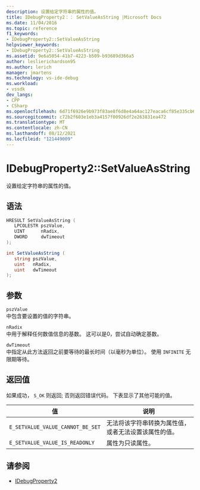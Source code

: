```yaml
---
description: 设置给定字符串的属性的值。
title: IDebugProperty2：： SetValueAsString |Microsoft Docs
ms.date: 11/04/2016
ms.topic: reference
f1_keywords:
- IDebugProperty2::SetValueAsString
helpviewer_keywords:
- IDebugProperty2::SetValueAsString
ms.assetid: 9e6a5054-41b7-4223-b509-b93689d366a5
author: leslierichardson95
ms.author: lerich
manager: jmartens
ms.technology: vs-ide-debug
ms.workload:
- vssdk
dev_langs:
- CPP
- CSharp
ms.openlocfilehash: 6d71f6926e9b973f83ae8f6d8e4a64ac127eaca6cf85e335cb6970c261c56840
ms.sourcegitcommit: c72b2f603e1eb3a4157f00926df2e263831ea472
ms.translationtype: MT
ms.contentlocale: zh-CN
ms.lasthandoff: 08/12/2021
ms.locfileid: "121449009"
---
```

# <a name="idebugproperty2setvalueasstring"></a>IDebugProperty2::SetValueAsString
设置给定字符串的属性的值。

## <a name="syntax"></a>语法

```cpp
HRESULT SetValueAsString ( 
   LPCOLESTR pszValue,
   UINT      nRadix,
   DWORD     dwTimeout
);
```

```csharp
int SetValueAsString ( 
   string pszValue,
   uint   nRadix,
   uint   dwTimeout
);
```

## <a name="parameters"></a>参数
`pszValue`\
中包含要设置的值的字符串。

`nRadix`\
中用于解释任何数值信息的基数。 这可以是0，尝试自动确定基数。

`dwTimeout`\
中指定从此方法返回之前要等待的最长时间（以毫秒为单位）。 使用 `INFINITE` 无限期等待。

## <a name="return-value"></a>返回值
 如果成功， `S_OK` 则返回; 否则返回错误代码。 下表显示了其他可能的值。

|值|说明|
|-----------|-----------------|
|`E_SETVALUE_VALUE_CANNOT_BE_SET`|无法将该字符串转换为属性值，或者无法设置该属性的值。|
|`E_SETVALUE_VALUE_IS_READONLY`|属性为只读属性。|

## <a name="see-also"></a>请参阅
- [IDebugProperty2](../../../extensibility/debugger/reference/idebugproperty2.md)
